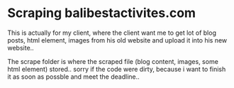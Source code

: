 

# Scraping balibestactivites.com
This is actually for my client, where the client want me to get lot of blog posts, html element, images from his old website and upload it into his new website..

The scrape folder is where the scraped file (blog content, images, some html element) stored.. sorry if the code were dirty, because i want to finish it as soon as possble and meet the deadline..



